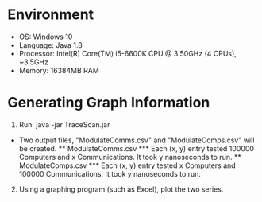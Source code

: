 # Environment
* OS: Windows 10
* Language: Java 1.8
* Processor: Intel(R) Core(TM) i5-6600K CPU @ 3.50GHz (4 CPUs), ~3.5GHz
* Memory: 16384MB RAM

# Generating Graph Information
1. Run: java -jar TraceScan.jar
* Two output files, "ModulateComms.csv" and "ModulateComps.csv" will be created.
** ModulateComms.csv
*** Each (x, y) entry tested 100000 Computers and x Communications. It took y nanoseconds to run.
** ModulateComps.csv
*** Each (x, y) entry tested x Computers and 100000 Communications. It took y nanoseconds to run.
2. Using a graphing program (such as Excel), plot the two series.